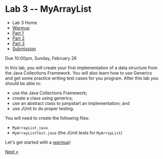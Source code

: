 # Lab 3 -- MyArrayList

* Lab 3 Home
* [Warmup](warmup.html)
* [Part 1](part1.html)
* [Part 2](part2.html)
* [Part 3](part3.html)
* [Submission](submission.html)

Due 10:00pm, Sunday, February 26


In this lab, you will create your first implementation of a data structure
from the Java Collections Framework. You will also learn how to use Generics
and get some practice writing test cases for you program.  After this lab you should be able to:
- use the Java Collections Framework;
- create a class using generics;
- use an abstract class to jumpstart an implementation; and
- use JUnit to do proper testing.

You will need to create the following files:
- `MyArrayList.java`
- `MyArrayListTest.java` (the JUnit tests for `MyArrayList`)

Let's get started with a [warmup](warmup.html)!

[Next &raquo;](warmup.html)
